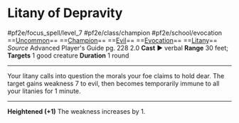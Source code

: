 # Litany of Depravity
#pf2e/focus_spell/level_7 #pf2e/class/champion #pf2e/school/evocation 
==[Uncommon](rules/traits/uncommon.md)== ==[Champion](rules/traits/champion.md)== ==[Evil](rules/traits/evil.md)== ==[Evocation](rules/traits/evocation.md)== ==[Litany](rules/traits/litany.md)==
*Source* Advanced Player's Guide pg. 228 2.0
**Cast** ► verbal
**Range** 30 feet; **Targets** 1 good creature
**Duration** 1 round

---
Your litany calls into question the morals your foe claims to hold dear. The target gains weakness 7 to evil, then becomes temporarily immune to all your litanies for 1 minute.

<hr>

**Heightened (+1)** The weakness increases by 1.